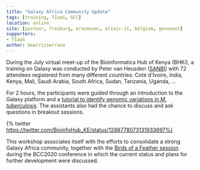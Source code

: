 ```yaml
---
title: "Galaxy Africa Community Update"
tags: [training, TIaaS, GCC]
location: online
site: [pasteur, freiburg, erasmusmc, elixir-it, belgium, genouest]
supporters:
- TIaaS
author: beatrizserrano
---
```

During the July virtual meet-up of the Bioinformatics Hub of Kenya (BHKi), a training on Galaxy was conducted by Peter van Heusden ([SANBI](https://www.sanbi.ac.za/)) with 72 attendees registered from many different countries: Cote d'Ivoire, India, Kenya, Mali, Saudi Arabia, South Africa, Sudan, Tanzania, Uganda, ...

For 2 hours, the participants were guided through an introduction to the Galaxy platform and a [tutorial to identify genomic variations in *M. tuberculosis*](https://training.galaxyproject.org/training-material/topics/variant-analysis/tutorials/tb-variant-analysis/tutorial.html). The assistants also had the chance to discuss and ask questions in breakout sessions.

{% twitter https://twitter.com/BioinfoHub_KE/status/1288778073131933697%}

This workshop associates itself with the efforts to consolidate a strong Galaxy Africa community, together with the [Birds of a Feather session](https://bcc2020.sched.com/event/d4aG/bof-galaxy-africa-outreach-plans) during the BCC2020 conference in which the current status and plans for further development were discussed.
